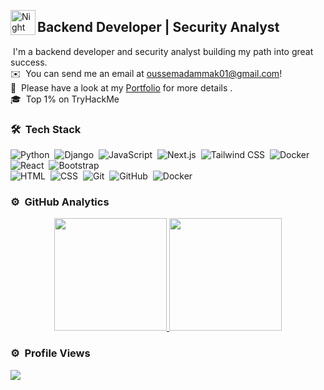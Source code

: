 <img alt="Night Coding" src="./assets/Hand%20Wave.gif" width='40' align="left"/><h2>Backend Developer | Security Analyst</h2>

<!-- ## 👋 &nbsp;Hey there! I'm Aditya -->

&nbsp;I'm a backend developer and security analyst building my path into great success.\
✉️ &nbsp;You can send me an email at oussemadammak01@gmail.com!\
📄 &nbsp;Please have a look at my [Portfolio](https://www.github.com) for more details .\
🎓 &nbsp;Top 1% on TryHackMe


### 🛠 &nbsp;Tech Stack

![Python](https://img.shields.io/badge/-Python-05122A?style=flat&logo=python)&nbsp;
![Django](https://img.shields.io/badge/-Django-05122A?style=flat&logo=django&logoColor=092E20)&nbsp;
![JavaScript](https://img.shields.io/badge/-JavaScript-05122A?style=flat&logo=javascript)&nbsp;
![Next.js](https://img.shields.io/badge/next.js-000000?style=for-the-badge&logo=nextdotjs&logoColor=white)&nbsp;
![Tailwind CSS](https://img.shields.io/badge/Tailwind_CSS-grey?style=for-the-badge&logo=tailwind-css&logoColor=38B2AC)&nbsp;
![Docker](https://img.shields.io/badge/docker-257bd6?style=for-the-badge&logo=docker&logoColor=white)&nbsp;
![React](https://img.shields.io/badge/-React-05122A?style=flat&logo=react)&nbsp;
![Bootstrap](https://img.shields.io/badge/-Bootstrap-05122A?style=flat&logo=bootstrap&logoColor=563D7C)\
![HTML](https://img.shields.io/badge/-HTML-05122A?style=flat&logo=HTML5)&nbsp;
![CSS](https://img.shields.io/badge/-CSS-05122A?style=flat&logo=CSS3&logoColor=1572B6)&nbsp;
![Git](https://img.shields.io/badge/-Git-05122A?style=flat&logo=git)&nbsp;
![GitHub](https://img.shields.io/badge/-GitHub-05122A?style=flat&logo=github)&nbsp;
![Docker](https://img.shields.io/badge/docker-257bd6?style=for-the-badge&logo=docker&logoColor=white)&nbsp;

### ⚙️ &nbsp;GitHub Analytics

<p align="center">
<a href="https://github.com/OussemaDammak"> 
  <img height="180em" src="https://github-readme-stats-eight-theta.vercel.app/api?username=OussemaDammak&show_icons=true&theme=algolia&include_all_commits=true&count_private=true"/>
  <img height="180em" src="https://github-readme-stats-eight-theta.vercel.app/api/top-langs/?username=OussemaDammak&layout=compact&langs_count=8&theme=algolia"/>
</a>
</p>

### ⚙️ &nbsp;Profile Views

![](https://komarev.com/ghpvc/?username=OussemaDammak&style=for-the-badge&color=5CB338)
